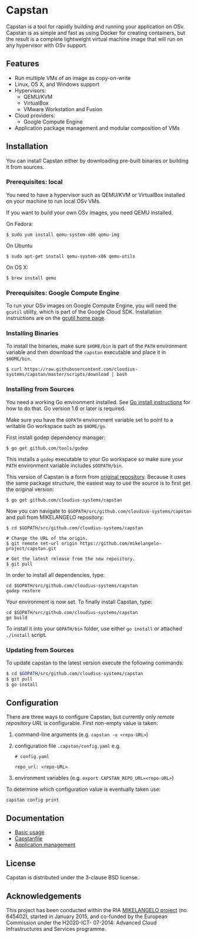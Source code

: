 # Capstan

Capstan is a tool for rapidly building and running your application on OSv.
Capstan is as simple and fast as using Docker for creating containers, but the
result is a complete lightweight virtual machine image that will run on any
hypervisor with OSv support.

## Features

* Run multiple VMs of an image as copy-on-write
* Linux, OS X, and Windows support
* Hypervisors:
    * QEMU/KVM
    * VirtualBox
    * VMware Workstation and Fusion
* Cloud providers:
    * Google Compute Engine
* Application package management and modular composition of VMs

## Installation

You can install Capstan either by downloading pre-built binaries or building it
from sources.

### Prerequisites: local

You need to have a hypervisor such as QEMU/KVM or VirtualBox installed on your
machine to run local OSv VMs.

If you want to build your own OSv images, you need QEMU installed.

On Fedora:

```
$ sudo yum install qemu-system-x86 qemu-img
```

On Ubuntu

```
$ sudo apt-get install qemu-system-x86 qemu-utils
```

On OS X:

```
$ brew install qemu
```

### Prerequisites: Google Compute Engine

To run your OSv images on Google Compute Engine, you will need the `gcutil` utility, which is part of the Google Cloud SDK.  Installation instructions are on the [gcutil home page](https://developers.google.com/compute/docs/gcutil/).

### Installing Binaries

To install the binaries, make sure ``$HOME/bin`` is part of the ``PATH``
environment variable and then download the  ``capstan`` executable and place it
in ``$HOME/bin``.

```
$ curl https://raw.githubusercontent.com/cloudius-systems/capstan/master/scripts/download | bash
```

### Installing from Sources

You need a working Go environment installed. See [Go install
instructions](http://golang.org/doc/install.html) for how to do that. Go
version 1.6 or later is required.

Make sure you have the ``GOPATH`` environment variable set to point to a
writable Go workspace such as ``$HOME/go``.

First install godep dependency manager:

```
$ go get github.com/tools/godep
```

This installs a ``godep`` executable to your Go workspace so make sure your
``PATH`` environment variable includes ``$GOPATH/bin``.

This version of Capstan is a form from [original
repository](https://github.com/cloudius-systems/capstan). Because it uses the
same package structure, the easiest way to use the source is to first get the
original version:

```
$ go get github.com/cloudius-systems/capstan
```

Now you can navigate to ``$GOPATH/src/github.com/cloudius-systems/capstan``
and pull from MIKELANGELO repository:

```
$ cd $GOPATH/src/github.com/cloudius-systems/capstan

# Change the URL of the origin.
$ git remote set-url origin https://github.com/mikelangelo-project/capstan.git

# Get the latest release from the new repository.
$ git pull
```

In order to install all dependencies, type:

```
cd $GOPATH/src/github.com/cloudius-systems/capstan
godep restore
```

Your environment is now set. To finally install Capstan, type:

```
cd $GOPATH/src/github.com/cloudius-systems/capstan
go build
```

To install it into your ``GOPATH/bin`` folder, use either ``go install`` or
attached ``./install`` script.

### Updating from Sources

To update capstan to the latest version execute the following commands:
```sh
$ cd $GOPATH/src/github.com/cloudius-systems/capstan
$ git pull
$ go install
```

## Configuration
There are three ways to configure Capstan, but currently only *remote repository
URL* is configurable. First non-empty value is taken:

1. command-line arguments (e.g. `capstan -u <repo-URL>`)
2. configuration file `.capstan/config.yaml` e.g.

    ```
    # config.yaml

    repo_url: <repo-URL>

    ```

3. environment variables (e.g. `export CAPSTAN_REPO_URL=<repo-URL>`)

To determine which configuration value is eventually taken use:
```
capstan config print
```

## Documentation

* [Basic usage](Documentation/Usage.md)
* [Capstanfile](Documentation/Capstanfile.md)
* [Application management](Documentation/ApplicationManagement.md)

## License

Capstan is distributed under the 3-clause BSD license.

## Acknowledgements

This project  has been conducted within the RIA [MIKELANGELO
project](https://www.mikelangelo-project.eu) (no.  645402), started in January
2015, and co-funded by the European Commission under the H2020-ICT- 07-2014:
Advanced Cloud Infrastructures and Services programme.
